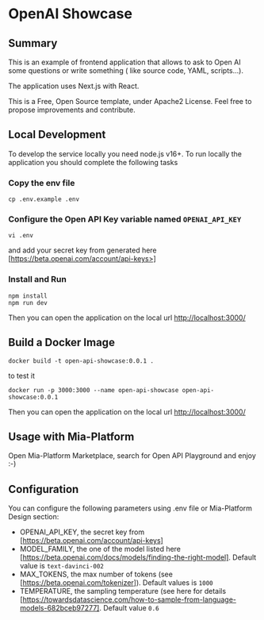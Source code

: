 # OpenAI Showcase

## Summary

This is an example of frontend application that allows to ask to Open AI some questions or write something ( like source code, YAML, scripts...).

The application uses Next.js with React. 

This is a Free, Open Source template, under Apache2 License. Feel free to propose improvements and contribute.

## Local Development

To develop the service locally you need node.js v16+.
To run locally the application you should complete the following tasks

### Copy the env file

```shell
cp .env.example .env
```

### Configure the Open API Key variable named `OPENAI_API_KEY`

```shell
vi .env
```

and add your secret key from generated here [https://beta.openai.com/account/api-keys>]

### Install and Run

```shell
npm install
npm run dev
```

Then you can open the application on the local url [http://localhost:3000/](http://localhost:3000/)

## Build a Docker Image

```shell
docker build -t open-api-showcase:0.0.1 .
```

to test it

```shell
docker run -p 3000:3000 --name open-api-showcase open-api-showcase:0.0.1
```

Then you can open the application on the local url [http://localhost:3000/](http://localhost:3000/)

## Usage with Mia-Platform

Open Mia-Platform Marketplace, search for Open API Playground and enjoy :-)

## Configuration

You can configure the following parameters using .env file or Mia-Platform Design section:

- OPENAI_API_KEY, the secret key from [https://beta.openai.com/account/api-keys]
- MODEL_FAMILY, the one of the model listed here [https://beta.openai.com/docs/models/finding-the-right-model]. Default value is `text-davinci-002`
- MAX_TOKENS, the max number of tokens (see [https://beta.openai.com/tokenizer]). Default values is  `1000`
- TEMPERATURE, the sampling temperature (see here for details [https://towardsdatascience.com/how-to-sample-from-language-models-682bceb97277]. Default value `0.6`

[nvm]: https://github.com/creationix/nvm
[merge-request]: https://git.tools.mia-platform.eu/clients/internal-paas/giulio-playground-2/services/test-openai/merge_requests
